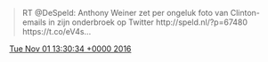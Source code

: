 > RT @DeSpeld: Anthony Weiner zet per ongeluk foto van Clinton\-emails in zijn onderbroek op Twitter http://speld\.nl/?p\=67480 https://t\.co/eV4s…

<img src="../../media/tweet.ico" width="12" /> [Tue Nov 01 13:30:34 +0000 2016](https://twitter.com/DromerDenker/status/793445126832001024)